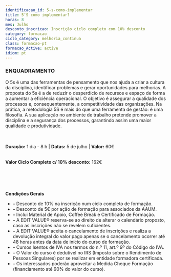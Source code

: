 ```yaml
---
identificacao_id: 5-s-como-implementar
title: 5’S como implementar?
horas: 8
mes: Julho
desconto_inscricao: Inscrição ciclo completo com 10% desconto
category: formacao
ciclo_category: melhoria_continua
class: formacao-pt
formacao_Active: active
idiom: pt
---
```



### **ENQUADRAMENTO**
O 5s é uma das ferramentas de pensamento que nos ajuda a criar a cultura da disciplina, identificar problemas e gerar oportunidades para melhorias. A proposta do 5s é a de reduzir o desperdício de recursos e espaço de forma a aumentar a eficiência operacional. O objetivo é assegurar a qualidade dos processos e, consequentemente, a competitividade das organizações. Na prática, a metodologia 5S é mais do que uma ferramenta de gestão: é uma filosofia. A sua aplicação no ambiente de trabalho pretende promover a disciplina e a segurança dos processos, garantindo assim uma maior qualidade e produtividade.<br><br><br>

 

**Duração:** 1 dia - 8 h  \|  **Datas:** 5 de julho  \|  **Valor:** 60€<br><br> 

 

**Valor Ciclo Completo c/ 10% desconto:** 162€<br><br><br><br><br>

**Condições Gerais**

+ **\-** Desconto de 10% na inscrição num ciclo completo de formação.
+ **\-** Desconto de 5€ por ação de formação para associados da AAUM.
+ **\-** Inclui Material de Apoio, Coffee Break e Certificado de Formação.
+ **\-** A EDIT VALUE® reserva-se ao direito de alterar o calendário proposto, caso as inscrições não se revelem suficientes.
+ **\-** A EDIT VALUE® aceita o cancelamento de inscrições e realiza a devolução integral do valor pago apenas se o cancelamento ocorrer até 48 horas antes da data de início do curso de formação.
+ **\-** Cursos Isentos de IVA nos termos do n.º 11, art.º 9º do Código do IVA.
+ **\-** O Valor do curso é dedutível no IRS (Imposto sobre o Rendimento de Pessoas Singulares) por se realizar em entidade formadora certificada.
+ **\-** Os interessados poderão aproveitar a Medida Cheque Formação (financiamento até 90% do valor do curso).
